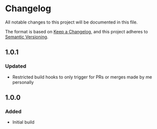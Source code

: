 # Changelog

All notable changes to this project will be documented in this file.

The format is based on [Keep a Changelog](https://keepachangelog.com/en/1.0.0/),
and this project adheres to [Semantic Versioning](https://semver.org/).

## 1.0.1

### Updated

-   Restricted build hooks to only trigger for PRs or merges made by me personally

## 1.0.0

### Added

-   Initial build
